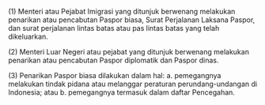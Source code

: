 (1) Menteri atau Pejabat Imigrasi yang ditunjuk berwenang melakukan penarikan atau pencabutan Paspor biasa, Surat Perjalanan Laksana Paspor, dan surat perjalanan lintas batas atau pas lintas batas yang telah dikeluarkan.

(2) Menteri Luar Negeri atau pejabat yang ditunjuk berwenang melakukan penarikan atau pencabutan Paspor diplomatik dan Paspor dinas.

(3) Penarikan Paspor biasa dilakukan dalam hal:
    a. pemegangnya melakukan tindak pidana atau melanggar peraturan perundang-undangan di Indonesia; atau
    b. pemegangnya termasuk dalam daftar Pencegahan.
